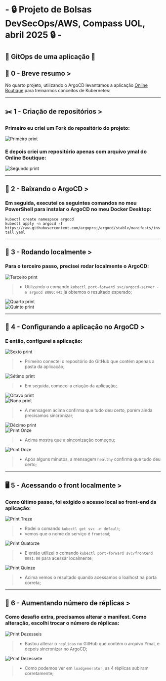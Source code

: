 # - 🔒 Projeto de Bolsas DevSecOps/AWS,  Compass UOL, abril 2025 🔒 -

## 📨 GitOps de uma aplicação 📨

## 📜 0 - Breve resumo >
No quarto projeto, utilizando o ArgoCD levantamos a aplicação [Online Boutique](https://github.com/GoogleCloudPlatform/microservices-demo) para treinarmos conceitos de Kubernetes:  

---
## ✂️ 1 - Criação de repositórios >
### Primeiro eu criei um Fork do repositório do projeto:  

![Primeiro print](/Prints/1.1.png)  

### E depois criei um repositório apenas com arquivo ymal do Online Boutique:  

![Segundo print](/Prints/1.2.png)  

---
## 🐙 2 - Baixando o ArgoCD >
### Em seguida, executei os seguintes comandos no meu PowerShell para instalar o ArgoCD no meu Docker Desktop:  

`kubectl create namespace argocd`  
`kubectl apply -n argocd -f https://raw.githubusercontent.com/argoproj/argocd/stable/manifests/install.yaml`  

---
## 🚪 3 - Rodando localmente >
### Para o terceiro passo, precisei rodar localmente o ArgoCD: 

![Terceiro print](/Prints/3.1.png)  
>- Utilizando o comando `kubectl port-forward svc/argocd-server -n argocd 8080:443` já obtemos o resultado esperado;  

![Quarto print](/Prints/3.2.png)  
![Quinto print](/Prints/3.3.png)  

---
## 🤖 4 - Configurando a aplicação no ArgoCD >
### E então, configurei a aplicação: 
![Sexto print](/Prints/4.1.png)  
>- Primeiro conectei o repositório do GitHub que contém apenas a pasta da aplicação;  

![Sétimo print](/Prints/4.2.png)  
>- Em seguida, comecei a criação da aplicação;  

![Oitavo print](/Prints/4.3.png)  
![Nono print](/Prints/4.4.png)  
>- A mensagem acima confirma que tudo deu certo, porém ainda precisamos sincronizar;  

![Décimo print](/Prints/4.5.png)  
![Print Onze](/Prints/4.6.png)  
>- Acima mostra que a sinconização começou;  

![Print Doze](/Prints/4.7.png)  
>- Após alguns minutos, a mensagem `healthy` confirma que tudo deu certo;  

---
## 🖥️ 5 - Acessando o front localmente >
### Como último passo, foi exigido o acesso local ao front-end da aplicação: 
![Print Treze](/Prints/5.1.png)  
>- Rodei o comando `kubectl get svc -n default`;  
>- vemos que o nome do serviço é `frontend`;  

![Print Quatorze](/Prints/5.2.png)  
>- E então utilizei o comando `kubectl port-forward svc/frontend 8081:80` para acessar localmente; 

![Print Quinze](/Prints/5.3.png)  
>- Acima vemos o resultado quando acessamos o loalhost na porta correta; 

---
## 👥 6 - Aumentando número de réplicas >
### Como desafio extra, precisamos alterar o manifest. Como alteração, escolhi trocar o número de réplicas: 
![Print Dezesseis](/Prints/6.1.png)  
>- Bastou alterar o `replicas` no GitHub que contém o arquivo Ymal, e depois sincronizar no ArgoCD;  

![Print Dezessete](/Prints/6.2.png)  
>- Como podemos ver em `loadgenerator`, as 4 réplicas subiram corretamente; 
